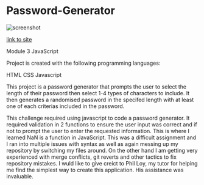 # Password-Generator
![screenshot]()


[link to site](https://tooqk4u.github.io/Password-Generator/)


Module 3 JavaScript

Project is created with the following programming languages:

HTML
CSS
Javascript

This project is a password generator that prompts the user to select the length of their password then select 1-4 types of characters to include. It then generates a randomised password in the specifed length with at least one of each criterias included in the password.

This challenge required using javascript to code a password generator. It required validation in 2 functions to ensure the user input was correct and if not to prompt the user to enter the requested information. This is where I learned NaN is a function in JavaScript. This was a difficult assignment and I ran into multiple issues with syntax as well as again messing up my repository by switching my files around. On the other hand I am getting very experienced with merge conflicts, git reverts and other tactics to fix repository mistakes. I wuld like to give creict to Phil Loy, my tutor for helping me find the simplest way to create this application. His assistance was invaluable.

